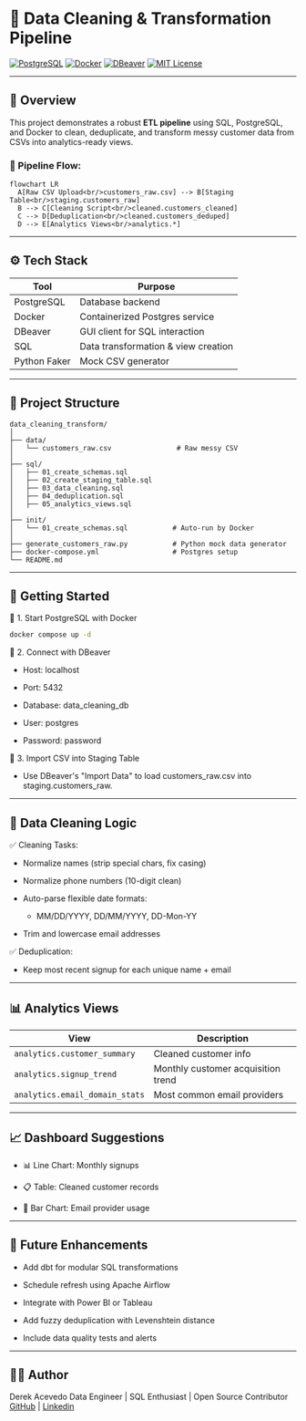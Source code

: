# 🧹 Data Cleaning & Transformation Pipeline

[![PostgreSQL](https://img.shields.io/badge/Database-PostgreSQL-blue)](https://www.postgresql.org/)
[![Docker](https://img.shields.io/badge/Container-Docker-blue)](https://www.docker.com/)
[![DBeaver](https://img.shields.io/badge/Client-DBeaver-lightgrey)](https://dbeaver.io/)
[![MIT License](https://img.shields.io/badge/License-MIT-yellow.svg)](LICENSE)

---

## 📌 Overview

This project demonstrates a robust **ETL pipeline** using SQL, PostgreSQL, and Docker to clean, deduplicate, and transform messy customer data from CSVs into analytics-ready views.

### 🔁 Pipeline Flow:
```mermaid
flowchart LR
  A[Raw CSV Upload<br/>customers_raw.csv] --> B[Staging Table<br/>staging.customers_raw]
  B --> C[Cleaning Script<br/>cleaned.customers_cleaned]
  C --> D[Deduplication<br/>cleaned.customers_deduped]
  D --> E[Analytics Views<br/>analytics.*]
```

---

## ⚙️ Tech Stack
| Tool         | Purpose                             |
| ------------ | ----------------------------------- |
| PostgreSQL   | Database backend                    |
| Docker       | Containerized Postgres service      |
| DBeaver      | GUI client for SQL interaction      |
| SQL          | Data transformation & view creation |
| Python Faker | Mock CSV generator                  |

---

## 📁 Project Structure
```pgsql
data_cleaning_transform/
│
├── data/
│   └── customers_raw.csv                # Raw messy CSV
│
├── sql/
│   ├── 01_create_schemas.sql
│   ├── 02_create_staging_table.sql
│   ├── 03_data_cleaning.sql
│   ├── 04_deduplication.sql
│   ├── 05_analytics_views.sql
│
├── init/
│   └── 01_create_schemas.sql           # Auto-run by Docker
│
├── generate_customers_raw.py           # Python mock data generator
├── docker-compose.yml                  # Postgres setup
└── README.md
```

---

## 🚀 Getting Started
🔹 1. Start PostgreSQL with Docker
```bash
docker compose up -d
```

🔹 2. Connect with DBeaver
  * Host: localhost

  * Port: 5432

  * Database: data_cleaning_db

  * User: postgres

  * Password: password

🔹 3. Import CSV into Staging Table
  * Use DBeaver's "Import Data" to load customers_raw.csv into staging.customers_raw.

---

## 🧼 Data Cleaning Logic
✅ Cleaning Tasks:
 * Normalize names (strip special chars, fix casing)

 * Normalize phone numbers (10-digit clean)

 * Auto-parse flexible date formats:

    * MM/DD/YYYY, DD/MM/YYYY, DD-Mon-YY

 * Trim and lowercase email addresses

✅ Deduplication:
 * Keep most recent signup for each unique name + email

---

## 📊 Analytics Views
| View                           | Description                        |
| ------------------------------ | ---------------------------------- |
| `analytics.customer_summary`   | Cleaned customer info              |
| `analytics.signup_trend`       | Monthly customer acquisition trend |
| `analytics.email_domain_stats` | Most common email providers        |

---

## 📈 Dashboard Suggestions

* 📊 Line Chart: Monthly signups

* 📋 Table: Cleaned customer records

* 📨 Bar Chart: Email provider usage

---

## 🧠 Future Enhancements
* Add dbt for modular SQL transformations

* Schedule refresh using Apache Airflow

* Integrate with Power BI or Tableau

* Add fuzzy deduplication with Levenshtein distance

* Include data quality tests and alerts

---

## 👨‍💻 Author

Derek Acevedo
Data Engineer | SQL Enthusiast | Open Source Contributor
[GitHub](https://www.github.com/poloman2308) | [Linkedin](https://www.linkedin.com/in/derekacevedo86)
